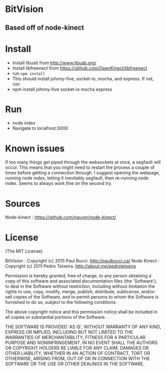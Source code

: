 # BitVision

## Based off of node-kinect

# Install

* Install libusb from http://www.libusb.org/
* Install libfreenect from https://github.com/OpenKinect/libfreenect
* run `npm install` 
* This should install johnny-five, socket-io, mocha, and express. If not, run:
* npm install johnny-five socket-io mocha express

# Run

* node index
* Navigate to localhost:3000

# Known issues

If too many things get piped through the websockets at once, a segfault will occur. This means that you might need to restart the process a couple of times before getting a connection through. I suggest opening the webpage, running node index, letting it inevitably segfault, then re-running node index. Seems to always work fine on the second try.

# Sources

Node-kinect : https://github.com/nguyer/node-kinect/

# License

(The MIT License)

BitVision : Copyright (c) 2015 Paul Bucci. http://paulbucci.ca/
Node Kinect : Copyright (c) 2011 Pedro Teixeira. http://about.me/pedroteixeira

Permission is hereby granted, free of charge, to any person obtaining a copy of this software and associated documentation files (the 'Software'), to deal in the Software without restriction, including without limitation the rights to use, copy, modify, merge, publish, distribute, sublicense, and/or sell copies of the Software, and to permit persons to whom the Software is furnished to do so, subject to the following conditions:

The above copyright notice and this permission notice shall be included in all copies or substantial portions of the Software.

THE SOFTWARE IS PROVIDED 'AS IS', WITHOUT WARRANTY OF ANY KIND, EXPRESS OR IMPLIED, INCLUDING BUT NOT LIMITED TO THE WARRANTIES OF MERCHANTABILITY, FITNESS FOR A PARTICULAR PURPOSE AND NONINFRINGEMENT. IN NO EVENT SHALL THE AUTHORS OR COPYRIGHT HOLDERS BE LIABLE FOR ANY CLAIM, DAMAGES OR OTHER LIABILITY, WHETHER IN AN ACTION OF CONTRACT, TORT OR OTHERWISE, ARISING FROM, OUT OF OR IN CONNECTION WITH THE SOFTWARE OR THE USE OR OTHER DEALINGS IN THE SOFTWARE.
